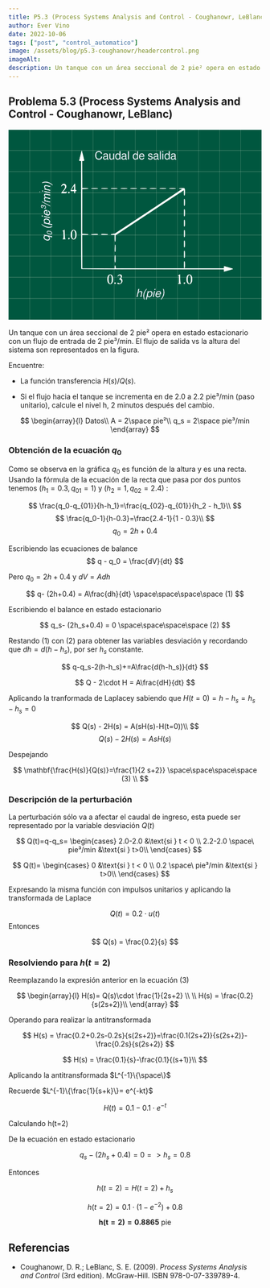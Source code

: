```yaml
---
title: P5.3 (Process Systems Analysis and Control - Coughanowr, LeBlanc)
author: Ever Vino
date: 2022-10-06
tags: ["post", "control_automatico"]
image: /assets/blog/p5.3-coughanowr/headercontrol.png
imageAlt: 
description: Un tanque con un área seccional de 2 pie² opera en estado estacionario con un flujo de entrada de 2 pie³/min. El flujo de salida vs la altura del sistema son representados en la figura. Encuentre la función transferencia. Si el flujo se incrementa en de 2.0 a 2.2 pie³/min, calcule el nivel h, cuando pasen 2 minutos después del cambio.
---
```

## Problema 5.3 (Process Systems Analysis and Control - Coughanowr, LeBlanc)

![Grafico de prob 5.3](../../assets/blog/p5.3-coughanowr/headercontrol.png)

Un tanque con un área seccional de 2 pie² opera en estado estacionario con un flujo de entrada de 2 pie³/min. El flujo de salida vs la altura del sistema son representados en la figura.

Encuentre:

* La función transferencia $H(s)/Q(s)$.

* Si el flujo hacia el tanque se incrementa en de 2.0 a 2.2 pie³/min (paso unitario), calcule el nivel h, 2 minutos después del cambio.

$$
\begin{array}{l}
Datos\\
A = 2\space pie²\\
q_s = 2\space pie³/min
\end{array}
$$

### Obtención de la ecuación $q_0$

Como se observa en la gráfica $q_0$ es función de la altura y es una recta. Usando la fórmula de la ecuación de la recta que pasa por dos puntos tenemos $(h_{1}=0.3,q_{01}=1)$ y $(h_{2}=1,q_{02}=2.4)$  :

$$
\frac{q_0-q_{01}}{h-h_1}=\frac{q_{02}-q_{01}}{h_2 - h_1}\\
$$
$$
\frac{q_0-1}{h-0.3}=\frac{2.4-1}{1 - 0.3}\\
$$
$$
q_0 = 2h+0.4
$$

Escribiendo las ecuaciones de balance
$$
q - q_0 = \frac{dV}{dt}
$$

Pero $q_0 = 2h+0.4$ y  $dV = Adh$

$$
q- (2h+0.4) = A\frac{dh}{dt} \space\space\space\space (1)
$$

Escribiendo el balance en estado estacionario

$$
q_s- (2h_s+0.4) = 0 \space\space\space\space (2)
$$

Restando (1) con (2) para obtener las variables desviación y recordando que $dh=d(h-h_s)$, por ser $h_s$ constante.

$$
q-q_s-2(h-h_s)+=A\frac{d(h-h_s)}{dt}
$$

$$
Q - 2\cdot H = A\frac{dH}{dt}
$$

Aplicando la tranformada de Laplacey sabiendo que $H(t=0)= h-h_s=h_s-h_s=0$

$$
Q(s) - 2H(s) = A(sH(s)-H(t=0))\\
$$
$$
Q(s) - 2H(s) = AsH(s)
$$

Despejando

$$
\mathbf{\frac{H(s)}{Q(s)}=\frac{1}{2 s+2}} \space\space\space\space (3) \\
$$

### Descripción de la perturbación

La perturbación sólo va a afectar el caudal de ingreso, esta puede ser representado por la variable desviación $Q(t)$

$$
Q(t)=q-q_s=
\begin{cases}
   2.0-2.0 &\text{si } t < 0 \\
   2.2-2.0 \space\ pie³/min &\text{si } t>0\\
\end{cases}
$$

$$
Q(t)=
\begin{cases}
   0 &\text{si } t < 0 \\
   0.2 \space\ pie³/min &\text{si } t>0\\
\end{cases}
$$


Expresando la misma función con impulsos unitarios y aplicando la transformada de Laplace

$$
Q(t) = 0.2\cdot u(t)
$$
Entonces

$$
Q(s) = \frac{0.2}{s}
$$

### Resolviendo para $h(t=2)$

Reemplazando la expresión anterior en la ecuación (3)

$$
\begin{array}{l}
H(s)= Q(s)\cdot \frac{1}{2s+2} \\
\\
H(s) = \frac{0.2}{s(2s+2)}\\
\end{array}
$$

Operando para realizar la antitransformada

$$
H(s) = \frac{0.2+0.2s-0.2s}{s(2s+2)}=\frac{0.1(2s+2)}{s(2s+2)}-\frac{0.2s}{s(2s+2)}
$$

$$
H(s) = \frac{0.1}{s}-\frac{0.1}{(s+1)}\\
$$

Aplicando la antitransformada $L^{-1}\{\space\}$

Recuerde $L^{-1}\{\frac{1}{s+k}\}= e^{-kt}$

$$
H(t) = 0.1-0.1\cdot e^{-t}
$$

Calculando h(t=2)

De la ecuación en estado estacionario

$$
q_s-(2h_s+0.4)=0 => h_s=0.8
$$

Entonces

$$
h(t=2) = H(t=2) + h_s
$$

$$
h(t=2)=0.1\cdot (1-e^{-2})+0.8
$$

$$
\mathbf{h(t=2)=0.8865\text{ pie}}
$$

## Referencias

* Coughanowr, D. R.; LeBlanc, S. E. (2009). _Process Systems Analysis and Control_ (3rd edition). McGraw-Hill. ISBN 978-0-07-339789-4.
